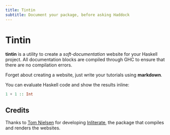 ```yaml
---
title: Tintin
subtitle: Document your package, before asking Haddock
---
```


# Tintin

**tintin** is a utility to create a *soft-documentation* website for your Haskell project.
All documentation blocks are compiled through GHC to ensure that there are no compilation errors.

Forget about creating a website, just write your tutorials using **markdown**.

You can evaluate Haskell code and show the results inline:

```haskell eval
1 + 1 :: Int
```


## Credits

Thanks to [Tom Nielsen](https://github.com/glutamate) for developing [Inliterate](https://github.com/diffusionkinetics/open/tree/master/inliterate),
the package that compiles and renders the websites.

